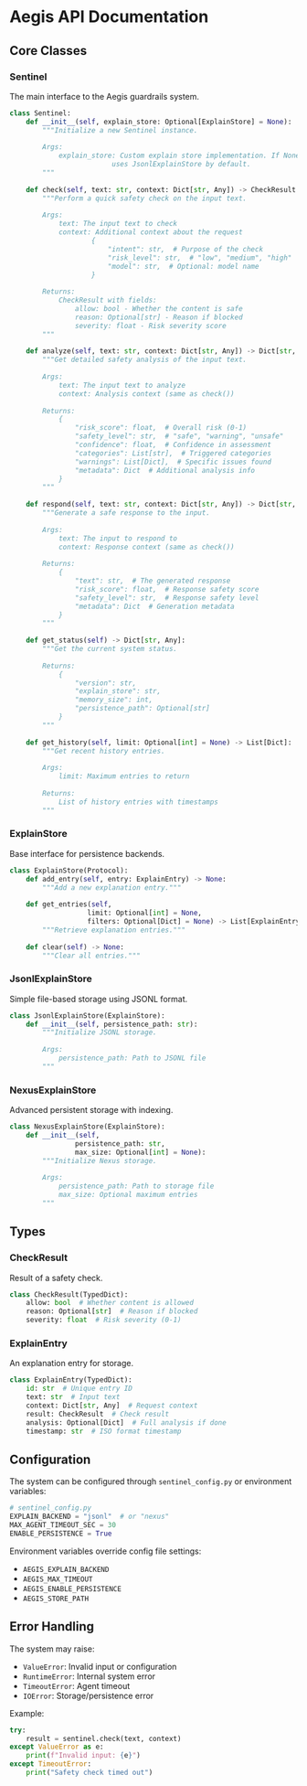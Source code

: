 # Aegis API Documentation

## Core Classes

### Sentinel

The main interface to the Aegis guardrails system.

```python
class Sentinel:
    def __init__(self, explain_store: Optional[ExplainStore] = None):
        """Initialize a new Sentinel instance.
        
        Args:
            explain_store: Custom explain store implementation. If None,
                         uses JsonlExplainStore by default.
        """
        
    def check(self, text: str, context: Dict[str, Any]) -> CheckResult:
        """Perform a quick safety check on the input text.
        
        Args:
            text: The input text to check
            context: Additional context about the request
                    {
                        "intent": str,  # Purpose of the check
                        "risk_level": str,  # "low", "medium", "high"
                        "model": str,  # Optional: model name
                    }
                    
        Returns:
            CheckResult with fields:
                allow: bool - Whether the content is safe
                reason: Optional[str] - Reason if blocked
                severity: float - Risk severity score
        """
        
    def analyze(self, text: str, context: Dict[str, Any]) -> Dict[str, Any]:
        """Get detailed safety analysis of the input text.
        
        Args:
            text: The input text to analyze
            context: Analysis context (same as check())
            
        Returns:
            {
                "risk_score": float,  # Overall risk (0-1)
                "safety_level": str,  # "safe", "warning", "unsafe"
                "confidence": float,  # Confidence in assessment
                "categories": List[str],  # Triggered categories
                "warnings": List[Dict],  # Specific issues found
                "metadata": Dict  # Additional analysis info
            }
        """
        
    def respond(self, text: str, context: Dict[str, Any]) -> Dict[str, Any]:
        """Generate a safe response to the input.
        
        Args:
            text: The input to respond to
            context: Response context (same as check())
            
        Returns:
            {
                "text": str,  # The generated response
                "risk_score": float,  # Response safety score
                "safety_level": str,  # Response safety level
                "metadata": Dict  # Generation metadata
            }
        """
        
    def get_status(self) -> Dict[str, Any]:
        """Get the current system status.
        
        Returns:
            {
                "version": str,
                "explain_store": str,
                "memory_size": int,
                "persistence_path": Optional[str]
            }
        """
        
    def get_history(self, limit: Optional[int] = None) -> List[Dict]:
        """Get recent history entries.
        
        Args:
            limit: Maximum entries to return
            
        Returns:
            List of history entries with timestamps
        """
```

### ExplainStore

Base interface for persistence backends.

```python
class ExplainStore(Protocol):
    def add_entry(self, entry: ExplainEntry) -> None:
        """Add a new explanation entry."""
        
    def get_entries(self, 
                   limit: Optional[int] = None,
                   filters: Optional[Dict] = None) -> List[ExplainEntry]:
        """Retrieve explanation entries."""
        
    def clear(self) -> None:
        """Clear all entries."""
```

### JsonlExplainStore

Simple file-based storage using JSONL format.

```python
class JsonlExplainStore(ExplainStore):
    def __init__(self, persistence_path: str):
        """Initialize JSONL storage.
        
        Args:
            persistence_path: Path to JSONL file
        """
```

### NexusExplainStore 

Advanced persistent storage with indexing.

```python
class NexusExplainStore(ExplainStore):
    def __init__(self, 
                persistence_path: str,
                max_size: Optional[int] = None):
        """Initialize Nexus storage.
        
        Args:
            persistence_path: Path to storage file
            max_size: Optional maximum entries
        """
```

## Types

### CheckResult

Result of a safety check.

```python
class CheckResult(TypedDict):
    allow: bool  # Whether content is allowed
    reason: Optional[str]  # Reason if blocked
    severity: float  # Risk severity (0-1)
```

### ExplainEntry

An explanation entry for storage.

```python
class ExplainEntry(TypedDict):
    id: str  # Unique entry ID
    text: str  # Input text
    context: Dict[str, Any]  # Request context
    result: CheckResult  # Check result
    analysis: Optional[Dict]  # Full analysis if done
    timestamp: str  # ISO format timestamp
```

## Configuration

The system can be configured through `sentinel_config.py` or environment variables:

```python
# sentinel_config.py
EXPLAIN_BACKEND = "jsonl"  # or "nexus"
MAX_AGENT_TIMEOUT_SEC = 30
ENABLE_PERSISTENCE = True
```

Environment variables override config file settings:
- `AEGIS_EXPLAIN_BACKEND`
- `AEGIS_MAX_TIMEOUT`
- `AEGIS_ENABLE_PERSISTENCE`
- `AEGIS_STORE_PATH`

## Error Handling

The system may raise:

- `ValueError`: Invalid input or configuration
- `RuntimeError`: Internal system error
- `TimeoutError`: Agent timeout
- `IOError`: Storage/persistence error

Example:
```python
try:
    result = sentinel.check(text, context)
except ValueError as e:
    print(f"Invalid input: {e}")
except TimeoutError:
    print("Safety check timed out")
```